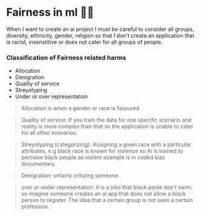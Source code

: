 # Fairness in ml 🧑‍⚖️
When I want to create an ai project I must be careful to consider all groups, diversity, ethnicity, gender, religion so that I don't create an application that is racist, insenstitive or does not cater for all groups of people.

### Classification of Fairness related harms
<ul>
  <li>Allocation </li>  <li>Denigration</li>  <li> Quality of service </li>  <li> Streyotyping </li> <li> Under or over representation </li>
</ul>

> Allocation is when a gender or race is favoured


> Quality of service: If you train the data for one specific scenario and reality is more complex than that so the application is unable to cater for all other scenarios.


> Streyotyping (categorizing): Assigning a given race with a particular attributes, e.g black race is known for violence so Ai is trained to percieve black people as violent example is in coded bias documentary. 


> Denigration: unfairly critizing someone


> over or under representation: it is a joke that black peole don't swim, so imagine someone creates an ai app that does not allow a black person to register. The idea that a certain group is not seen a certain profession.

